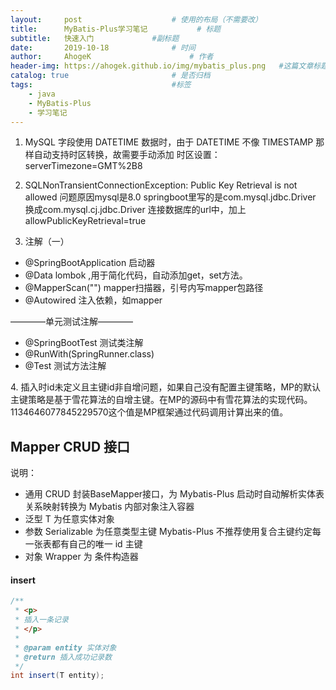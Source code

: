```yaml
---
layout:     post                    # 使用的布局（不需要改）
title:      MyBatis-Plus学习笔记           # 标题 
subtitle:   快速入门             #副标题
date:       2019-10-18              # 时间
author:     AhogeK                      # 作者
header-img: https://ahogek.github.io/img/mybatis_plus.png   #这篇文章标题背景图片
catalog: true                       # 是否归档
tags:                               #标签
    - java
    - MyBatis-Plus
    - 学习笔记
---
```


1. MySQL 字段使用 DATETIME 数据时，由于 DATETIME 不像 TIMESTAMP 那样自动支持时区转换，故需要手动添加 时区设置：serverTimezone=GMT%2B8

2. SQLNonTransientConnectionException: Public Key Retrieval is not allowed
问题原因mysql是8.0 springboot里写的是com.mysql.jdbc.Driver 换成com.mysql.cj.jdbc.Driver
连接数据库的url中，加上allowPublicKeyRetrieval=true 

3. 注解（一）

  * @SpringBootApplication    启动器
  * @Data       lombok  ,用于简化代码，自动添加get，set方法。
  * @MapperScan("")    mapper扫描器，引号内写mapper包路径
  * @Autowired    注入依赖，如mapper

————单元测试注解————

* ‌@SpringBootTest    测试类注解
* @RunWith(SpringRunner.class)
* @Test   测试方法注解

‌4. 插入时id未定义且主键id非自增问题，如果自己没有配置主键策略，MP的默认主键策略是基于雪花算法的自增主键。在MP的源码中有雪花算法的实现代码。1134646077845229570这个值是MP框架通过代码调用计算出来的值。
‌
## Mapper CRUD 接口
说明： 
* 通用 CRUD 封装BaseMapper接口，为 Mybatis-Plus 启动时自动解析实体表关系映射转换为 Mybatis 内部对象注入容器
* 泛型 T 为任意实体对象
* 参数 Serializable 为任意类型主键 Mybatis-Plus 不推荐使用复合主键约定每一张表都有自己的唯一 id 主键
* 对象 Wrapper 为 条件构造器

#### insert

```java
/**
 * <p>
 * 插入一条记录
 * </p>
 *
 * @param entity 实体对象
 * @return 插入成功记录数
 */
int insert(T entity);
```